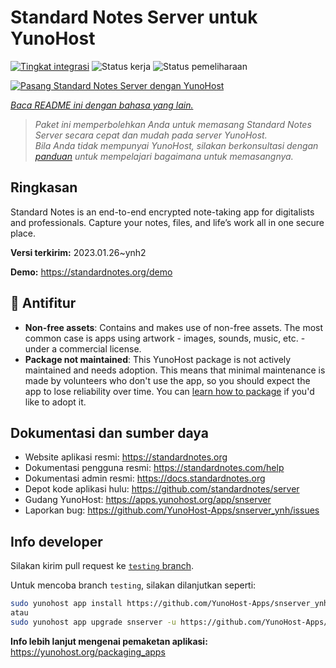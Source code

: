<!--
N.B.: README ini dibuat secara otomatis oleh <https://github.com/YunoHost/apps/tree/master/tools/readme_generator>
Ini TIDAK boleh diedit dengan tangan.
-->

# Standard Notes Server untuk YunoHost

[![Tingkat integrasi](https://dash.yunohost.org/integration/snserver.svg)](https://ci-apps.yunohost.org/ci/apps/snserver/) ![Status kerja](https://ci-apps.yunohost.org/ci/badges/snserver.status.svg) ![Status pemeliharaan](https://ci-apps.yunohost.org/ci/badges/snserver.maintain.svg)

[![Pasang Standard Notes Server dengan YunoHost](https://install-app.yunohost.org/install-with-yunohost.svg)](https://install-app.yunohost.org/?app=snserver)

*[Baca README ini dengan bahasa yang lain.](./ALL_README.md)*

> *Paket ini memperbolehkan Anda untuk memasang Standard Notes Server secara cepat dan mudah pada server YunoHost.*  
> *Bila Anda tidak mempunyai YunoHost, silakan berkonsultasi dengan [panduan](https://yunohost.org/install) untuk mempelajari bagaimana untuk memasangnya.*

## Ringkasan

Standard Notes is an end-to-end encrypted note-taking app for digitalists and professionals. Capture your notes, files, and life’s work all in one secure place.


**Versi terkirim:** 2023.01.26~ynh2

**Demo:** <https://standardnotes.org/demo>
## :red_circle: Antifitur

- **Non-free assets**: Contains and makes use of non-free assets. The most common case is apps using artwork - images, sounds, music, etc. - under a commercial license.
- **Package not maintained**: This YunoHost package is not actively maintained and needs adoption. This means that minimal maintenance is made by volunteers who don't use the app, so you should expect the app to lose reliability over time. You can [learn how to package](https://yunohost.org/packaging_apps_intro) if you'd like to adopt it.

## Dokumentasi dan sumber daya

- Website aplikasi resmi: <https://standardnotes.org>
- Dokumentasi pengguna resmi: <https://standardnotes.com/help>
- Dokumentasi admin resmi: <https://docs.standardnotes.org>
- Depot kode aplikasi hulu: <https://github.com/standardnotes/server>
- Gudang YunoHost: <https://apps.yunohost.org/app/snserver>
- Laporkan bug: <https://github.com/YunoHost-Apps/snserver_ynh/issues>

## Info developer

Silakan kirim pull request ke [`testing` branch](https://github.com/YunoHost-Apps/snserver_ynh/tree/testing).

Untuk mencoba branch `testing`, silakan dilanjutkan seperti:

```bash
sudo yunohost app install https://github.com/YunoHost-Apps/snserver_ynh/tree/testing --debug
atau
sudo yunohost app upgrade snserver -u https://github.com/YunoHost-Apps/snserver_ynh/tree/testing --debug
```

**Info lebih lanjut mengenai pemaketan aplikasi:** <https://yunohost.org/packaging_apps>
